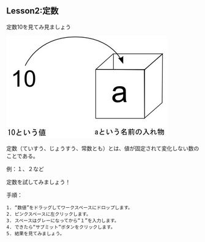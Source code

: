 Lesson2:定数
------------------

定数10を見てみ見ましょう

![github val](/images/val.png)

定数（ていすう、じょうすう、常数とも）とは、値が固定されて変化しない数のことである。

例：１、２など

定数を試してみましょう！

手順：
```
1. “数値”をドラッグしてワークスペースにドロップします。
2. ピンクスペースに左クリックします。
3. スペースはグレーになってから“１”を入力します。
4. できたら“サブミット”ボタンをクリックします。
5. 結果を見てみましょう。
```